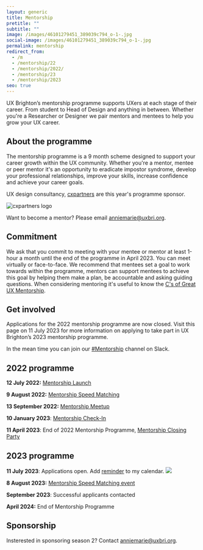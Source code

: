```yaml
---
layout: generic
title: Mentorship
pretitle: ""
subtitle: ""
image: /images/46101279451_389039c794_o-1-.jpg
social-image: /images/46101279451_389039c794_o-1-.jpg
permalink: mentorship
redirect_from:
  - /m
  - /mentorship/22
  - /mentorship/2022/
  - /mentorship/23
  - /mentorship/2023
seo: true
---
```

U﻿X Brighton’s mentorship programme supports UXers at each stage of their career. From student to Head of Design and anything in between. Whether you're a Researcher or Designer we pair mentors and mentees to help you grow your UX career. 

## A﻿bout the programme

T﻿he mentorship programme is a 9 month scheme designed to support your career growth within the UX community. Whether you're a mentor, mentee or peer mentor it's an opportunity to eradicate impostor syndrome, develop your professional relationships, improve your skills, increase confidence and achieve your career goals. 

U﻿X design consultancy, [cxpartners](https://www.cxpartners.co.uk/) are this year's programme sponsor. 

<img src="/images/cxpartners_logo_blue-black-1-.png" alt="cxpartners logo" class="image-align-right"/>

Want to become a mentor? Please email [anniemarie@uxbri.org](anniemarie@uxbri.org). 

## C﻿ommitment

We ask that you commit to meeting with your mentee or mentor at least 1-hour a month until the end of the programme in April 2023. You can meet virtually or face-to-face. We recommend that mentees set a goal to work towards within the programme, mentors can support mentees to achieve this goal by helping them make a plan, be accountable and asking guiding questions. When considering mentoring it's useful to know the [C's of Great UX Mentorship](https://youtu.be/0tZomurxE0w).

## Get involved

Applications for the 2022 mentorship programme are now closed. Visit this page on 11 July 2023 for more information on applying to take part in UX Brighton’s 2023 mentorship programme.

In the mean time you can join our [\#Mentorship](https://uxbri.slack.com/channels/mentorship) channel on Slack. 

## 2022 programme

**12 July 2022:** [Mentorship Launch](https://uxbri.org/mentorship-launch-22/) 

**9 August 2022:** [Mentorship Speed Matching](https://uxbri.org/speed-matching/)

**13 September 2022:** [Mentorship Meetup](https://uxbri.org/mentorship-meet-up/) 

**10 January 2023**: [Mentorship Check-In](https://uxbri.org/mentorship-check-in) 

**11 April 2023**: End of 2022 Mentorship Programme, [Mentorship Closing Party](https://uxbri.org/mentorship-closing-party) 

## 2023 programme

**11 July 2023**: Applications o﻿pen. Add [reminder](https://calendar.google.com/calendar/event?action=TEMPLATE&tmeid=NWgzNmo5aWtrdXI3ZDdvMW83Ymw5ajY0MWMgYW5uaWVtYXJpZUB1eGJyaS5vcmc&tmsrc=anniemarie%40uxbri.org) to my calendar. <a target="_blank" href="https://calendar.google.com/calendar/event?action=TEMPLATE&amp;tmeid=NWgzNmo5aWtrdXI3ZDdvMW83Ymw5ajY0MWMgYW5uaWVtYXJpZUB1eGJyaS5vcmc&amp;tmsrc=anniemarie%40uxbri.org"><img border="0" src="https://www.google.com/calendar/images/ext/gc_button1_en-GB.gif"></a>  

**8 August 2023:** [M﻿entorship Speed Matching event](https://uxbri.org/mentorship-speed-matching/)

**September 2023**: S﻿uccessful applicants contacted

**April 2024:** End of Mentorship Programme 

## S﻿ponsorship

Insterested in sponsoring season 2? Contact [anniemarie@uxbri.org](anniemarie@uxbri.org).